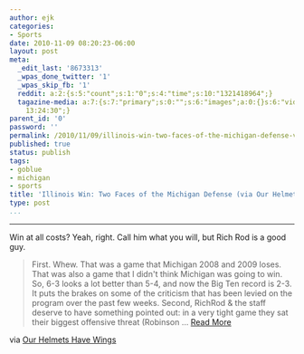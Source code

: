```yaml
---
author: ejk
categories:
- Sports
date: 2010-11-09 08:20:23-06:00
layout: post
meta:
  _edit_last: '8673313'
  _wpas_done_twitter: '1'
  _wpas_skip_fb: '1'
  reddit: a:2:{s:5:"count";s:1:"0";s:4:"time";s:10:"1321418964";}
  tagazine-media: a:7:{s:7:"primary";s:0:"";s:6:"images";a:0:{}s:6:"videos";a:0:{}s:11:"image_count";s:1:"0";s:6:"author";s:7:"8673313";s:7:"blog_id";s:7:"8370333";s:9:"mod_stamp";s:19:"2010-11-09
    13:24:30";}
parent_id: '0'
password: ''
permalink: /2010/11/09/illinois-win-two-faces-of-the-michigan-defense-via-our-helmets-have-wings/
published: true
status: publish
tags:
- goblue
- michigan
- sports
title: 'Illinois Win: Two Faces of the Michigan Defense (via Our Helmets Have Wings)'
type: post
...
```

---

Win at all costs? Yeah, right. Call him what you will, but Rich Rod is a good guy.

> [](http://ourhelmetshavewings.com/?p=500 "Our Helmets Have Wings") First. Whew. That was a game that Michigan 2008 and 2009 loses. That was also a game that I didn't think Michigan was going to win. So, 6-3 looks a lot better than 5-4, and now the Big Ten record is 2-3. It puts the brakes on some of the criticism that has been levied on the program over the past few weeks. Second, RichRod & the staff deserve to have something pointed out: in a very tight game they sat their biggest offensive threat (Robinson … [Read More](http://ourhelmetshavewings.com/?p=500 "Our Helmets Have Wings")

via [Our Helmets Have Wings](http://ourhelmetshavewings.com/?p=500 "Our Helmets Have Wings")
